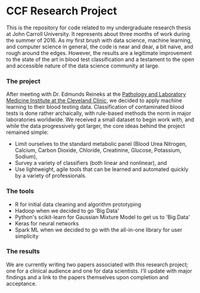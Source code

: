 # CCF Research Project
This is the repository for code related to my undergraduate research thesis at John Carroll University.  It represents about three months of work during the summer of 2016.  As my first brush with data science, machine learning, and computer science in general, the code is near and dear, a bit naive, and rough around the edges.  However, the results are a legitimate improvement to the state of the art in blood test classification and a testament to the open and accessible nature of the data science community at large.

### The project
After meeting with Dr. Edmunds Reineks at the [Pathology and Laboratory Medicine Institute at the Cleveland Clinic](http://my.clevelandclinic.org/services/pathology-laboratory-medicine), we decided to apply machine learning to their blood testing data.  Classification of contaminated blood tests is done rather archaically, with rule-based methods the norm in major laboratories worldwide.  We received a small dataset to begin work with, and while the data progressively got larger, the core ideas behind the project remained simple: 
* Limit ourselves to the standard metabolic panel (Blood Urea Nitrogen, Calcium, Carbon Dioxide, Chloride, Creatinine, Glucose, Potassium, Sodium),
* Survey a variety of classifiers (both linear and nonlinear), and
* Use lightweight, agile tools that can be learned and automated quickly by a variety of professionals.

### The tools
* R for initial data cleaning and algorithm prototyping
* Hadoop when we decided to go 'Big Data'
* Python's scikit-learn for Gaussian Mixture Model to get us to 'Big Data'
* Keras for neural networks
* Spark ML when we decided to go with the all-in-one library for user simplicity

### The results
We are currently writing two papers associated with this research project; one for a clinical audience and one for data scientists.  I'll update with major findings and a link to the papers themselves upon completion and acceptance.
